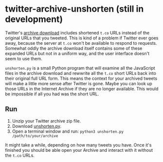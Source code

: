 # twitter-archive-unshorten (still in development)

Twitter's [archive download](https://help.twitter.com/en/managing-your-account/how-to-download-your-twitter-archive) includes shortened `t.co` URLs instead of the original URLs that you tweeted. This is kind of a problem if Twitter ever goes away, because the server at `t.co` won't be available to respond to requests. Somewhat oddly the archive download itself contains some of these expanded URLs but not in a uniform way, and the user interface doesn't seem to use them.

`unshorten.py` is a small Python program that will examine all the JavaScript files in the archive download and rewwrite all the `t.co` short URLs back into their original full URL form. This means the context for your archived tweets will make a little more sense after Twitter is gone. Maybe you can look up those URLs in the Internet Archive if they are no longer available. This would be impossible if all you had was the short URL.

## Run

1. Unzip your Twitter archive zip file.
2. Download [unshorten.py](https://raw.githubusercontent.com/DocNow/twitter-archive-unshorten/main/unshorten.py).
3. Open a terminal window and run: `python3 unshorten.py /path/to/your/archive`

It might take a while, depending on how many tweets you have. Once it's
finished you should be able open your Archive and interact with it without the
`t.co` URLs.
